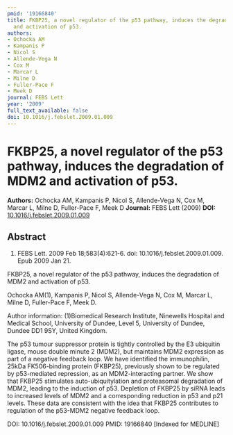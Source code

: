 ```yaml
---
pmid: '19166840'
title: FKBP25, a novel regulator of the p53 pathway, induces the degradation of MDM2
  and activation of p53.
authors:
- Ochocka AM
- Kampanis P
- Nicol S
- Allende-Vega N
- Cox M
- Marcar L
- Milne D
- Fuller-Pace F
- Meek D
journal: FEBS Lett
year: '2009'
full_text_available: false
doi: 10.1016/j.febslet.2009.01.009
---
```


# FKBP25, a novel regulator of the p53 pathway, induces the degradation of MDM2 and activation of p53.
**Authors:** Ochocka AM, Kampanis P, Nicol S, Allende-Vega N, Cox M, Marcar L, Milne D, Fuller-Pace F, Meek D
**Journal:** FEBS Lett (2009)
**DOI:** [10.1016/j.febslet.2009.01.009](https://doi.org/10.1016/j.febslet.2009.01.009)

## Abstract

1. FEBS Lett. 2009 Feb 18;583(4):621-6. doi: 10.1016/j.febslet.2009.01.009. Epub 
2009 Jan 21.

FKBP25, a novel regulator of the p53 pathway, induces the degradation of MDM2 
and activation of p53.

Ochocka AM(1), Kampanis P, Nicol S, Allende-Vega N, Cox M, Marcar L, Milne D, 
Fuller-Pace F, Meek D.

Author information:
(1)Biomedical Research Institute, Ninewells Hospital and Medical School, 
University of Dundee, Level 5, University of Dundee, Dundee DD1 9SY, United 
Kingdom.

The p53 tumour suppressor protein is tightly controlled by the E3 ubiquitin 
ligase, mouse double minute 2 (MDM2), but maintains MDM2 expression as part of a 
negative feedback loop. We have identified the immunophilin, 25kDa FK506-binding 
protein (FKBP25), previously shown to be regulated by p53-mediated repression, 
as an MDM2-interacting partner. We show that FKBP25 stimulates 
auto-ubiquitylation and proteasomal degradation of MDM2, leading to the 
induction of p53. Depletion of FKBP25 by siRNA leads to increased levels of MDM2 
and a corresponding reduction in p53 and p21 levels. These data are consistent 
with the idea that FKBP25 contributes to regulation of the p53-MDM2 negative 
feedback loop.

DOI: 10.1016/j.febslet.2009.01.009
PMID: 19166840 [Indexed for MEDLINE]
